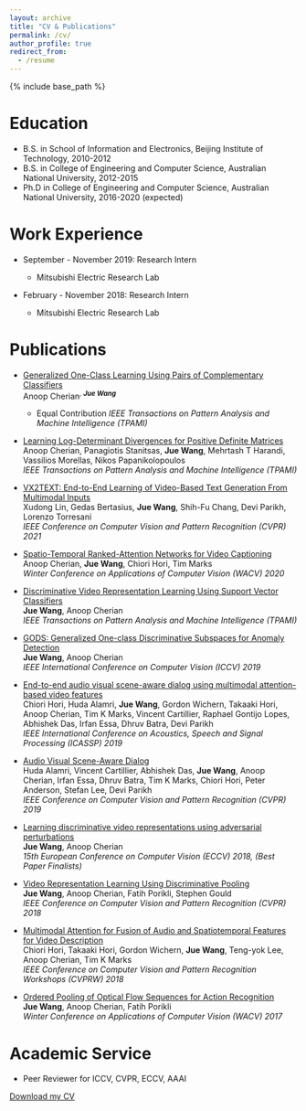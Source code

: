 ```yaml
---
layout: archive
title: "CV & Publications"
permalink: /cv/
author_profile: true
redirect_from:
  - /resume
---
```


{% include base_path %}

Education
======
* B.S. in School of Information and Electronics, Beijing Institute of Technology, 2010-2012
* B.S. in College of Engineering and Computer Science, Australian National University, 2012-2015
* Ph.D in College of Engineering and Computer Science, Australian National University, 2016-2020
(expected)

Work Experience
======
* September - November 2019: Research Intern
  * Mitsubishi Electric Research Lab

* February - November 2018: Research Intern
  * Mitsubishi Electric Research Lab

Publications
======  
* [Generalized One-Class Learning Using Pairs of Complementary Classifiers](https://scholar.google.com/citations?user=Lt945BwAAAAJ&hl=zh-CN)<br/>
  Anoop Cherian<sup>*, **Jue Wang**<sup>*
  * Equal Contribution
  *IEEE Transactions on Pattern Analysis and Machine Intelligence (TPAMI)*
 
* [Learning Log-Determinant Divergences for Positive Definite Matrices](https://ieeexplore.ieee.org/stamp/stamp.jsp?arnumber=9405430)<br/>
  Anoop Cherian, Panagiotis Stanitsas, **Jue Wang**, Mehrtash T Harandi, Vassilios Morellas, Nikos Papanikolopoulos   
  *IEEE Transactions on Pattern Analysis and Machine Intelligence (TPAMI)*

* [VX2TEXT: End-to-End Learning of Video-Based Text Generation From Multimodal Inputs](https://arxiv.org/abs/2101.12059)<br/>
  Xudong Lin, Gedas Bertasius, **Jue Wang**, Shih-Fu Chang, Devi Parikh, Lorenzo Torresani      
  *IEEE Conference on Computer Vision and Pattern Recognition (CVPR) 2021*

* [Spatio-Temporal Ranked-Attention Networks for Video Captioning](http://openaccess.thecvf.com/content_WACV_2020/papers/Cherian_Spatio-Temporal_Ranked-Attention_Networks_for_Video_Captioning_WACV_2020_paper.pdf)<br/>
  Anoop Cherian, **Jue Wang**, Chiori Hori, Tim Marks      
  *Winter Conference on Applications of Computer Vision (WACV) 2020*

* [Discriminative Video Representation Learning Using Support Vector Classifiers](https://ieeexplore.ieee.org/stamp/stamp.jsp?arnumber=8812898)<br/>
  **Jue Wang**, Anoop Cherian      
  *IEEE Transactions on Pattern Analysis and Machine Intelligence (TPAMI)*

* [GODS: Generalized One-class Discriminative Subspaces for Anomaly Detection](https://openaccess.thecvf.com/content_ICCV_2019/papers/Wang_GODS_Generalized_One-Class_Discriminative_Subspaces_for_Anomaly_Detection_ICCV_2019_paper.pdf)<br/>
  **Jue Wang**, Anoop Cherian      
  *IEEE International Conference on Computer Vision (ICCV) 2019*

* [End-to-end audio visual scene-aware dialog using multimodal attention-based video features](https://ieeexplore.ieee.org/stamp/stamp.jsp?arnumber=8682583)     
  Chiori Hori, Huda Alamri, **Jue Wang**, Gordon Wichern, Takaaki Hori, Anoop Cherian, Tim K Marks, Vincent Cartillier, Raphael Gontijo Lopes, Abhishek Das, Irfan Essa, Dhruv Batra, Devi Parikh       
  *IEEE International Conference on Acoustics, Speech and Signal Processing (ICASSP) 2019*

* [Audio Visual Scene-Aware Dialog](http://openaccess.thecvf.com/content_CVPR_2019/papers/Alamri_Audio_Visual_Scene-Aware_Dialog_CVPR_2019_paper.pdf)      
  Huda Alamri, Vincent Cartillier, Abhishek Das, **Jue Wang**, Anoop Cherian, Irfan Essa, Dhruv Batra, Tim K Marks, Chiori Hori, Peter Anderson, Stefan Lee, Devi Parikh      
  *IEEE Conference on Computer Vision and Pattern Recognition (CVPR) 2019*

* [Learning discriminative video representations using adversarial perturbations](http://openaccess.thecvf.com/content_ECCV_2018/papers/Jue_Wang_Learning_Discriminative_Video_ECCV_2018_paper.pdf)     
  **Jue Wang**, Anoop Cherian    
  *15th European Conference on Computer Vision (ECCV) 2018, (Best Paper Finalists)*

* [Video Representation Learning Using Discriminative Pooling](http://openaccess.thecvf.com/content_cvpr_2018/papers/Wang_Video_Representation_Learning_CVPR_2018_paper.pdf)     
  **Jue Wang**, Anoop Cherian, Fatih Porikli, Stephen Gould    
  *IEEE Conference on Computer Vision and Pattern Recognition (CVPR) 2018*

* [Multimodal Attention for Fusion of Audio and Spatiotemporal Features for Video Description](http://openaccess.thecvf.com/content_cvpr_2018_workshops/papers/w49/Hori_Multimodal_Attention_for_CVPR_2018_paper.pdf)    
  Chiori Hori, Takaaki Hori, Gordon Wichern, **Jue Wang**, Teng-yok Lee, Anoop Cherian, Tim K Marks     
  *IEEE Conference on Computer Vision and Pattern Recognition Workshops (CVPRW) 2018*    

* [Ordered Pooling of Optical Flow Sequences for Action Recognition](https://arxiv.org/pdf/1701.03246.pdf)         
  **Jue Wang**, Anoop Cherian, Fatih Porikli    
  *Winter Conference on Applications of Computer Vision (WACV) 2017*      
 

Academic Service
======
* Peer Reviewer for ICCV, CVPR, ECCV, AAAI


[Download my CV](https://3xwangdot.github.io/juewang.github.io/files/Jue_WANG_CV.pdf)

